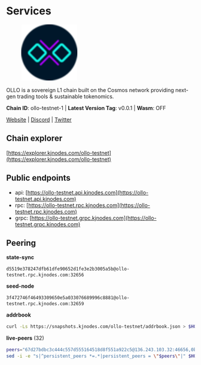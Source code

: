 # Services

<figure><img src="https://raw.githubusercontent.com/kj89/cosmos-images/main/logos/ollo.png" width="150" alt=""><figcaption></figcaption></figure>

OLLO is a sovereign L1 chain built on the Cosmos network providing  next-gen trading tools & sustainable tokenomics.

**Chain ID**: ollo-testnet-1 | **Latest Version Tag**: v0.0.1 | **Wasm**: OFF

[Website](https://www.ollostation.zone) | [Discord](https://discord.com/invite/GxBqZ9mSSm) | [Twitter](https://twitter.com/OLLOStation)




## Chain explorer
[https://explorer.kjnodes.com/ollo-testnet](https://explorer.kjnodes.com/ollo-testnet)

## Public endpoints

* api: [https://ollo-testnet.api.kjnodes.com](https://ollo-testnet.api.kjnodes.com)
* rpc: [https://ollo-testnet.rpc.kjnodes.com](https://ollo-testnet.rpc.kjnodes.com)
* grpc: [https://ollo-testnet.grpc.kjnodes.com](https://ollo-testnet.grpc.kjnodes.com)

## Peering

**state-sync**

```text
d5519e378247dfb61dfe90652d1fe3e2b3005a5b@ollo-testnet.rpc.kjnodes.com:32656
```

**seed-node**

```text
3f472746f46493309650e5a033076689996c8881@ollo-testnet.rpc.kjnodes.com:32659
```

**addrbook**
```bash
curl -Ls https://snapshots.kjnodes.com/ollo-testnet/addrbook.json > $HOME/.ollo/config/addrbook.json
```

**live-peers** (32)
```bash
peers="67d27bdbc3c444c557d555164518d8f551a922c5@136.243.103.32:46656,0bee9e500e51465917506b47691a8fb032100da9@94.130.200.168:32656,7349272f712e713a957bf5349930e3439e98b518@167.235.27.69:20656,d94c9bf688c921319bf3747e41cc6bafd589ffde@65.21.134.243:26677,dd577d8f2e997d7e70495640aff124ddb70d1a21@95.217.192.222:26656,536c816c0d32ceb601fcf047284f65dc68c0513a@65.21.134.202:26626,b1fe199b7ac2a7714c5d21524bb87810a2be94fb@135.181.178.53:32656,a9123ae1e1b7f8438e7262efd50031aab600df41@154.12.225.160:32656,15bcdea616c717eb4356e125d4f631aaa596dfd5@65.108.77.106:26929,e709b708ea24ed8fefb5c82cc460bb485b403960@83.25.74.200:28656,d5519e378247dfb61dfe90652d1fe3e2b3005a5b@65.109.68.190:32656,2a8f0fada8b8b71b8154cf30ce44aebea1b5fe3d@162.19.238.122:26656,7dc63d58dccf6777206d5cdbc1ec1b9ba5221bd5@65.108.97.58:15656,a553ae4af55d127300dd707a46e715b47a82610a@65.21.131.215:26626,036d17d15c4e36cee8d93f9fb1a5ad5cb956631f@213.136.76.191:26656,43da48176665407ebbe40f809a0ec2c84ab0579e@65.109.24.121:26656,42beefd08b5f8580177d1506220db3a548090262@65.108.195.29:26116,5c2a752c9b1952dbed075c56c600c3a79b58c395@195.3.220.135:27006,dba5e8b41c4e369418f83a449966e4eb7ca05cd4@65.109.23.114:18156,799dff05af5d30477f44c816753ff89104b2b8b5@116.202.227.117:32656,f2994f0ed16756151914ee95f041a7bff4f82b22@138.201.204.5:29656,b5f55cfc7b4d19f2dd3cdc71795f5a81e2c67f96@38.242.232.72:26656,d6c5ff021b091a1fd93b9f811cf7fca0d31e8510@65.108.238.61:46656,3ea40f63890f10272201edf96d2a49e197e52091@65.108.105.48:18156,9865c6e15faced6643adc228e3a59744e1b4e277@116.203.29.162:46656,cadc2b601a188aedbe4156a6eb5a81e00770bcfc@65.108.219.110:26656,412da32e046360f7e5168a89f80172ad093b17d9@65.109.37.58:17656,e3d1fbe11462a128f14ebc10f7e8bd59823f09e2@161.97.152.215:26656,93085f2731cabd480d9b61397d3e1cf84f5a023b@168.119.124.130:32656,517786f9e5e9caf196fed64c2130528e0ef59643@65.109.70.23:18156,125b0e30f00df3ff2ee7b29b7992ed888998ad31@65.109.28.177:47656,8c4a28db4a9f4a37725d504d6f87fb5e1aee0266@49.12.216.13:46656"
sed -i -e "s|^persistent_peers *=.*|persistent_peers = \"$peers\"|" $HOME/.ollo/config/config.toml
```
